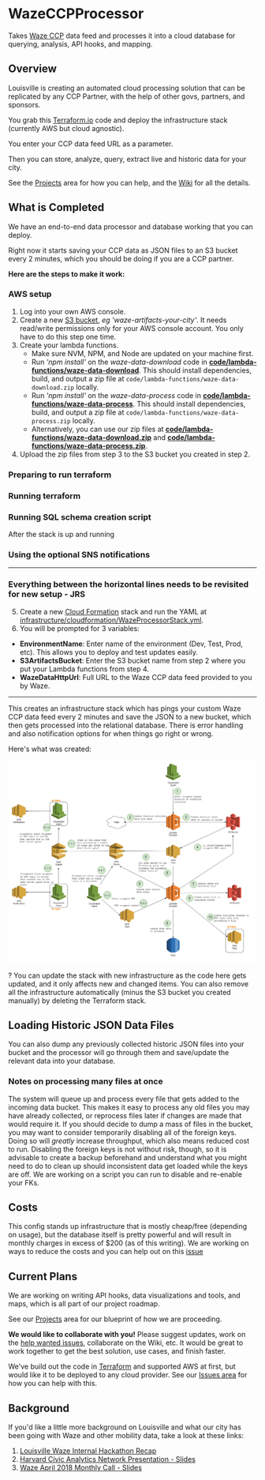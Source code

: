 # WazeCCPProcessor

Takes [Waze CCP](https://www.waze.com/ccp) data feed and processes it into a cloud database for querying, analysis, API hooks, and mapping.

## Overview

Louisville is creating an automated cloud processing solution that can be replicated by any CCP Partner, with the help of other govs, partners, and sponsors.

You grab this [Terraform.io](http://www.terraform.io) code and deploy the infrastructure stack (currently AWS but cloud agnostic).

You enter your CCP data feed URL as a parameter.

Then you can store, analyze, query, extract live and historic data for your city.

See the [Projects](https://github.com/LouisvilleMetro/WazeCCPProcessor/projects) area for how you can help, and the [Wiki](https://github.com/LouisvilleMetro/WazeCCPProcessor/wiki) for all the details.

## What is Completed

We have an end-to-end data processor and database working that you can deploy.  

Right now it starts saving your CCP data as JSON files to an S3 bucket every 2 minutes, which you should be doing if you are a CCP partner.

**Here are the steps to make it work:**

### AWS setup

1. Log into your own AWS console.
2. Create a new [S3 bucket](https://s3.console.aws.amazon.com/s3/home), *eg 'waze-artifacts-your-city'*. It needs read/write permissions only for your AWS console account. You only have to do this step one time.
3. Create your lambda functions. 
    - Make sure NVM, NPM, and Node are updated on your machine first.
    - Run *'npm install'* on the *waze-data-download* code in **[code/lambda-functions/waze-data-download](code/lambda-functions/waze-data-download)**.  This should install dependencies, build, and output a zip file at `code/lambda-functions/waze-data-download.zip` locally.  
    - Run *'npm install'* on the *waze-data-process* code in **[code/lambda-functions/waze-data-process](code/lambda-functions/waze-data-process)**.  This should install dependencies, build, and output a zip file at `code/lambda-functions/waze-data-process.zip` locally.
    - Alternatively, you can use our zip files at **[code/lambda-functions/waze-data-download.zip](code/lambda-functions/waze-data-download.zip)** and **[code/lambda-functions/waze-data-process.zip](code/lambda-functions/waze-data-process.zip)**.
4. Upload the zip files from step 3 to the S3 bucket you created in step 2.  


### Preparing to run terraform


### Running terraform


### Running SQL schema creation script
After the stack is up and running

### Using the optional SNS notifications


---

### Everything between the horizontal lines needs to be revisited for new setup - JRS

5. Create a new [Cloud Formation](https://console.aws.amazon.com/cloudformation/home) stack and run the YAML at [infrastructure/cloudformation/WazeProcessorStack.yml](infrastructure/cloudformation/WazeProcessorStack.yml).
6. You will be prompted for 3 variables:
  * **EnvironmentName**: Enter name of the environment (Dev, Test, Prod, etc). This allows you to deploy and test updates easily.
  * **S3ArtifactsBucket**: Enter the S3 bucket name from step 2 where you put your Lambda functions from step 4.
  * **WazeDataHttpUrl**: Full URL to the Waze CCP data feed provided to you by Waze.


---

This creates an infrastructure stack which has pings your custom Waze CCP data feed every 2 minutes and save the JSON to a new bucket, which then gets processed into the relational database.  There is error handling and also notification options for when things go right or wrong.  

Here's what was created:

![Waze Current Architecture](docs/Current%20Architecture.png "Waze Current Architecture")

? You can update the stack with new infrastructure as the code here gets updated, and it only affects new and changed items. You can also remove all the infrastructure automatically (minus the S3 bucket you created manually) by deleting the Terraform stack. 


## Loading Historic JSON Data Files

You can also dump any previously collected historic JSON files into your bucket and the processor will go through them and save/update the relevant data into your database.

### Notes on processing many files at once

The system will queue up and process every file that gets added to the incoming data bucket.  This makes it easy to process any old files you may have already collected, or reprocess files later if changes are made that would require it.  If you should decide to dump a mass of files in the bucket, you may want to consider temporarily disabling all of the foreign keys.  Doing so will _greatly_ increase throughput, which also means reduced cost to run.  Disabling the foreign keys is not without risk, though, so it is advisable to create a backup beforehand and understand what you might need to do to clean up should inconsistent data get loaded while the keys are off.  We are working on a script you can run to disable and re-enable your FKs. 

## Costs

This config stands up infrastructure that is mostly cheap/free (depending on usage), but the database itself is pretty powerful and will result in monthly charges in excess of $200 (as of this writing).  We are working on ways to reduce the costs and you can help out on this [issue](https://github.com/LouisvilleMetro/WazeCCPProcessor/issues/32)

## Current Plans

We are working on writing API hooks, data visualizations and tools, and maps, which is all part of our project roadmap.

See our [Projects](https://github.com/LouisvilleMetro/WazeCCPProcessor/projects) area for our blueprint of how we are proceeding. 

**We would like to collaborate with you!**  Please suggest updates, work on the [help wanted issues](https://github.com/LouisvilleMetro/WazeCCPProcessor/issues?q=is%3Aissue+is%3Aopen+label%3A%22help+wanted%22), collaborate on the Wiki, etc.  It would be great to work together to get the best solution, use cases, and finish faster.   

We've build out the code in [Terraform](http://www.terraform.io) and supported AWS at first, but would like it to be deployed to any cloud provider.  See our [Issues area](https://github.com/LouisvilleMetro/WazeCCPProcessor/issues) for how you can help with this.

## Background

If you'd like a little more background on Louisville and what our city has been going with Waze and other mobility data, take a look at these links:

1. [Louisville Waze Internal Hackathon Recap](https://medium.com/louisville-metro-opi2/waze-louisvilles-first-internal-hackathon-647363a85392)
2. [Harvard Civic Analytics Network Presentation - Slides](https://docs.google.com/presentation/d/1esPVvhuIRjD199rN8aimK_XcmCt0pJOkjEIyCMhGKks/)
3. [Waze April 2018 Monthly Call - Slides](https://docs.google.com/presentation/d/1loAV4BDAUyXdrn44QoLmYiwZdLmL59C4jvJGlZ1a-AY/)
